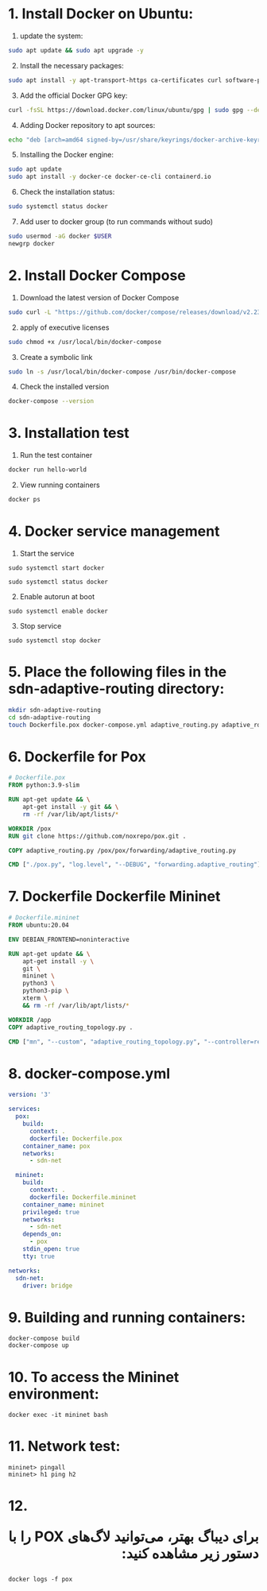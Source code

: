 # 1. Install Docker on Ubuntu:


1. update the system:
```bash
sudo apt update && sudo apt upgrade -y
```

2. Install the necessary packages:
```bash
sudo apt install -y apt-transport-https ca-certificates curl software-properties-common
```

3. Add the official Docker GPG key:
```bash
curl -fsSL https://download.docker.com/linux/ubuntu/gpg | sudo gpg --dearmor -o /usr/share/keyrings/docker-archive-keyring.gpg
```

4. Adding Docker repository to apt sources:
```bash
echo "deb [arch=amd64 signed-by=/usr/share/keyrings/docker-archive-keyring.gpg] https://download.docker.com/linux/ubuntu $(lsb_release -cs) stable" | sudo tee /etc/apt/sources.list.d/docker.list > /dev/null
```

5. Installing the Docker engine:
```bash
sudo apt update
sudo apt install -y docker-ce docker-ce-cli containerd.io
```

6. Check the installation status:
```bash
sudo systemctl status docker
```


7. Add user to docker group (to run commands without sudo)
```bash
sudo usermod -aG docker $USER
newgrp docker
```

# 2. Install Docker Compose 

1. Download the latest version of Docker Compose
```bash
sudo curl -L "https://github.com/docker/compose/releases/download/v2.23.0/docker-compose-$(uname -s)-$(uname -m)" -o /usr/local/bin/docker-compose
```

2. apply of executive licenses
```bash
sudo chmod +x /usr/local/bin/docker-compose
```

3. Create a symbolic link
```bash
sudo ln -s /usr/local/bin/docker-compose /usr/bin/docker-compose
```

4. Check the installed version
```bash
docker-compose --version
```

# 3. Installation test

1. Run the test container 
```bash
docker run hello-world
```

2. View running containers
```bash
docker ps
```

# 4. Docker service management

1. Start the service
```
sudo systemctl start docker
``` 
```
sudo systemctl status docker
```

2. Enable autorun at boot
```
sudo systemctl enable docker
```

3. Stop service
```
sudo systemctl stop docker
``` 



# 5. Place the following files in the sdn-adaptive-routing directory:
```bash
mkdir sdn-adaptive-routing
cd sdn-adaptive-routing
touch Dockerfile.pox docker-compose.yml adaptive_routing.py adaptive_routing_topology.py
```



# 6. Dockerfile for Pox
```dockerfile
# Dockerfile.pox
FROM python:3.9-slim

RUN apt-get update && \
    apt-get install -y git && \
    rm -rf /var/lib/apt/lists/*

WORKDIR /pox
RUN git clone https://github.com/noxrepo/pox.git .

COPY adaptive_routing.py /pox/pox/forwarding/adaptive_routing.py

CMD ["./pox.py", "log.level", "--DEBUG", "forwarding.adaptive_routing"]
```

# 7. Dockerfile Dockerfile Mininet
```dockerfile
# Dockerfile.mininet
FROM ubuntu:20.04

ENV DEBIAN_FRONTEND=noninteractive

RUN apt-get update && \
    apt-get install -y \
    git \
    mininet \
    python3 \
    python3-pip \
    xterm \
    && rm -rf /var/lib/apt/lists/*

WORKDIR /app
COPY adaptive_routing_topology.py .

CMD ["mn", "--custom", "adaptive_routing_topology.py", "--controller=remote,ip=pox,port=6633", "--topo=adaptive"]
```

# 8. docker-compose.yml
```yaml
version: '3'

services:
  pox:
    build:
      context: .
      dockerfile: Dockerfile.pox
    container_name: pox
    networks:
      - sdn-net

  mininet:
    build:
      context: .
      dockerfile: Dockerfile.mininet
    container_name: mininet
    privileged: true
    networks:
      - sdn-net
    depends_on:
      - pox
    stdin_open: true
    tty: true

networks:
  sdn-net:
    driver: bridge
```

# 9. Building and running containers:
```
docker-compose build
docker-compose up
```

# 10. To access the Mininet environment:
```
docker exec -it mininet bash
```

# 11. Network test:

```
mininet> pingall
mininet> h1 ping h2
```

# 12. <p dir="rtl" align="justify">برای دیباگ بهتر، می‌توانید لاگ‌های POX را با دستور زیر مشاهده کنید:</p>
```
docker logs -f pox
```

